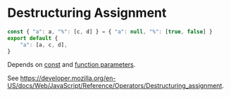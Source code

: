 # Destructuring Assignment

```js
const { "a": a, "%": [c, d] } = { "a": null, "%": [true, false] }
export default {
    "a": [a, c, d],
}
```

Depends on [const](./2120-const.md) and [function parameters](./3120-parameters.md).

See https://developer.mozilla.org/en-US/docs/Web/JavaScript/Reference/Operators/Destructuring_assignment.
